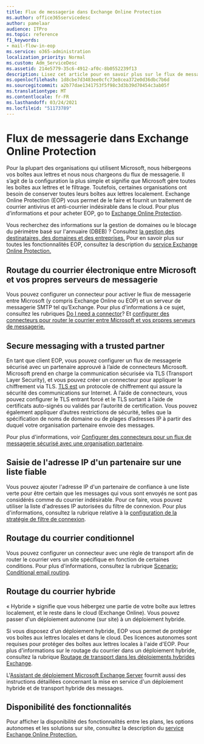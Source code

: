 ```yaml
---
title: Flux de messagerie dans Exchange Online Protection
ms.author: office365servicedesc
author: pamelaar
audience: ITPro
ms.topic: reference
f1_keywords:
- mail-flow-in-eop
ms.service: o365-administration
localization_priority: Normal
ms.custom: Adm_ServiceDesc
ms.assetid: 214e5779-35c6-4912-af0c-8b0552239f13
description: Lisez cet article pour en savoir plus sur le flux de messagerie dans Microsoft Exchange Online Protection des données (EOP).
ms.openlocfilehash: 1d8cbe7d3483ee0cfc73e8cea372e0d36dbc7b6d
ms.sourcegitcommit: a2b77dae1341753f5f98c3d3b39d70454c3ab05f
ms.translationtype: MT
ms.contentlocale: fr-FR
ms.lasthandoff: 03/24/2021
ms.locfileid: "51173789"
---
```

# <a name="mail-flow-in-exchange-online-protection"></a>Flux de messagerie dans Exchange Online Protection

Pour la plupart des organisations qui utilisent Microsoft, nous hébergeons vos boîtes aux lettres et nous nous chargeons du flux de messagerie. Il s’agit de la configuration la plus simple et signifie que Microsoft gère toutes les boîtes aux lettres et le filtrage. Toutefois, certaines organisations ont besoin de conserver toutes leurs boîtes aux lettres localement. Exchange Online Protection (EOP) vous permet de le faire et fournit un traitement de courrier antivirus et anti-courrier indésirable dans le cloud. Pour plus d’informations et pour acheter EOP, go to [Exchange Online Protection](https://products.office.com/exchange/exchange-email-security-spam-protection).
  
Vous recherchez des informations sur la gestion de domaines ou le blocage du périmètre basé sur l'annuaire (DBEB) ? Consultez [la gestion des destinataires, des domaines et des entreprises.](recipient-domain-and-company-management.md) Pour en savoir plus sur toutes les fonctionnalités EOP, consultez la description du [service Exchange Online Protection.](exchange-online-protection-service-description.md)
  
## <a name="routing-email-between-microsoft-and-your-own-email-servers"></a>Routage du courrier électronique entre Microsoft et vos propres serveurs de messagerie

Vous pouvez configurer un connecteur pour activer le flux de messagerie entre Microsoft (y compris Exchange Online ou EOP) et un serveur de messagerie SMTP tel qu’Exchange. Pour plus d'informations à ce sujet, consultez les rubriques [Do I need a connector](/exchange/mail-flow-best-practices/use-connectors-to-configure-mail-flow/do-i-need-to-create-a-connector)? Et [configurer des connecteurs pour router le courrier entre Microsoft et vos propres serveurs de messagerie.](/exchange/mail-flow-best-practices/use-connectors-to-configure-mail-flow/set-up-connectors-to-route-mail)
  
## <a name="secure-messaging-with-a-trusted-partner"></a>Secure messaging with a trusted partner

En tant que client EOP, vous pouvez configurer un flux de messagerie sécurisé avec un partenaire approuvé à l’aide de connecteurs Microsoft. Microsoft prend en charge la communication sécurisée via TLS (Transport Layer Security), et vous pouvez créer un connecteur pour appliquer le chiffrement via TLS. [TLS est](/microsoft-365/compliance/exchange-online-uses-tls-to-secure-email-connections) un protocole de chiffrement qui assure la sécurité des communications sur Internet. À l’aide de connecteurs, vous pouvez configurer le TLS entrant forcé et le TLS sortant à l’aide de certificats auto-signés ou validés par l’autorité de certification. Vous pouvez également appliquer d’autres restrictions de sécurité, telles que la spécification de noms de domaine ou de plages d’adresses IP à partir des duquel votre organisation partenaire envoie des messages. 
  
Pour plus d'informations, voir [Configurer des connecteurs pour un flux de messagerie sécurisé avec une organisation partenaire](/exchange/mail-flow-best-practices/use-connectors-to-configure-mail-flow/set-up-connectors-for-secure-mail-flow-with-a-partner).
  
## <a name="safe-listing-a-partners-ip-address"></a>Saisie de l'adresse IP d'un partenaire sur une liste fiable

Vous pouvez ajouter l'adresse IP d'un partenaire de confiance à une liste verte pour être certain que les messages qui vous sont envoyés ne sont pas considérés comme du courrier indésirable. Pour ce faire, vous pouvez utiliser la liste d'adresses IP autorisées du filtre de connexion. Pour plus d'informations, consultez la rubrique relative à la [configuration de la stratégie de filtre de connexion](/microsoft-365/security/office-365-security/configure-the-connection-filter-policy).
  
## <a name="conditional-mail-routing"></a>Routage du courrier conditionnel

Vous pouvez configurer un connecteur avec une règle de transport afin de router le courrier vers un site spécifique en fonction de certaines conditions. Pour plus d'informations, consultez la rubrique [Scenario: Conditional email routing](/exchange/mail-flow-best-practices/use-connectors-to-configure-mail-flow/conditional-mail-routing).
  
## <a name="hybrid-mail-routing"></a>Routage du courrier hybride

« Hybride » signifie que vous hébergez une partie de votre boîte aux lettres localement, et le reste dans le cloud (Exchange Online). Vous pouvez passer d'un déploiement autonome (sur site) à un déploiement hybride.
  
Si vous disposez d'un déploiement hybride, EOP vous permet de protéger vos boîtes aux lettres locales et dans le cloud. Des licences autonomes sont requises pour protéger des boîtes aux lettres locales à l'aide d'EOP. Pour plus d'informations sur le routage du courrier dans un déploiement hybride, consultez la rubrique [Routage de transport dans les déploiements hybrides Exchange](/exchange/transport-routing).
  
L'[Assistant de déploiement Microsoft Exchange Server](/exchange/exchange-deployment-assistant) fournit aussi des instructions détaillées concernant la mise en service d'un déploiement hybride et de transport hybride des messages. 
  
## <a name="feature-availability"></a>Disponibilité des fonctionnalités

Pour afficher la disponibilité des fonctionnalités entre les plans, les options autonomes et les solutions sur site, consultez la description du [service Exchange Online Protection.](exchange-online-protection-service-description.md)